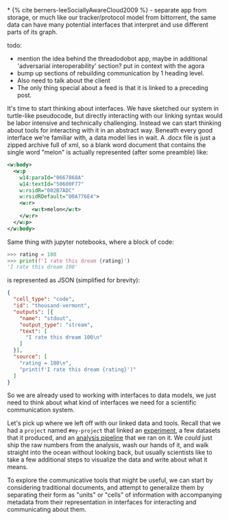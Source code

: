 <div class="draft-text" markdown="1">
* {% cite berners-leeSociallyAwareCloud2009 %} - separate app from storage, or much like our tracker/protocol model from bittorrent, the same data can have many potential interfaces that interpret and use different parts of its graph.

todo: 

- mention the idea behind the threadodobot app, maybe in additional 'adversarial interoperability' section? put in context with the agora
- bump up sections of rebuilding communication by 1 heading level.
- Also need to talk about the client
- The only thing special about a feed is that it is linked to a preceding post.

</div>

It's time to start thinking about interfaces. We have sketched our system in turtle-like pseudocode, but directly interacting with our linking syntax would be labor intensive and technically challenging. Instead we can start thinking about tools for interacting with it in an abstract way. Beneath every good interface we're familiar with, a data model lies in wait. A .docx file is just a zipped archive full of xml, so a blank word document that contains the single word "melon" is actually represented (after some preamble) like:

```xml
<w:body>
  <w:p 
    w14:paraId="0667868A" 
    w14:textId="50600F77" 
    w:rsidR="002B7ADC" 
    w:rsidRDefault="00A776E4">
    <w:r>
        <w:t>melon</w:t>
    </w:r>
  </w:p>  
</w:body>
```

Same thing with jupyter notebooks, where a block of code:

```python
>>> rating = 100
>>> print(f'I rate this dream {rating}')
'I rate this dream 100'
```

is represented as JSON (simplified for brevity):

```json
{
  "cell_type": "code",
  "id": "thousand-vermont",
  "outputs": [{
    "name": "stdout",
    "output_type": "stream",
    "text": [
      "I rate this dream 100\n"
    ]
  }],
  "source": [
    "rating = 100\n",
    "print(f'I rate this dream {rating}')"
  ]
}
```

So we are already used to working with interfaces to data models, we just need to think about what kind of interfaces we need for a scientific communication system. 

Let's pick up where we left off with our linked data and tools. Recall that we had a `project` named `#my-project` that linked an [experiment](#myproject-experiment), a few datasets that it produced, and an [analysis pipeline](#myproject-analysis) that we ran on it. We *could* just ship the raw numbers from the analysis, wash our hands of it, and walk straight into the ocean without looking back, but usually scientists like to take a few additional steps to visualize the data and write about what it means. 

To explore the communicative tools that might be useful, we can start by considering traditional documents, and attempt to generalize them by separating their form as "units" or "cells" of information with accompanying metadata from their representation in interfaces for interacting and communicating about them.